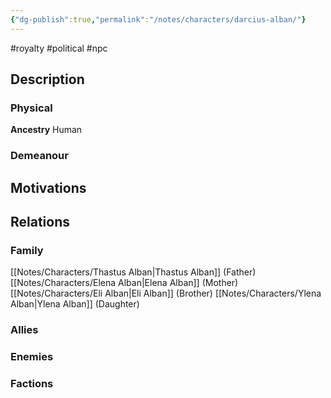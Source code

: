 ```yaml
---
{"dg-publish":true,"permalink":"/notes/characters/darcius-alban/"}
---
```


#royalty #political
#npc 
## Description
### Physical
**Ancestry** Human


### Demeanour


## Motivations


## Relations
### Family
[[Notes/Characters/Thastus Alban\|Thastus Alban]] (Father)
[[Notes/Characters/Elena Alban\|Elena Alban]] (Mother)
[[Notes/Characters/Eli Alban\|Eli Alban]] (Brother)
[[Notes/Characters/Ylena Alban\|Ylena Alban]] (Daughter)
### Allies
### Enemies
### Factions

